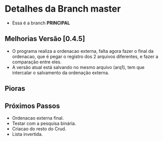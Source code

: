 # Detalhes da Branch master

- Essa é a branch **PRINCIPAL**

## Melhorias Versão [0.4.5]

- O programa realiza a ordenacao externa, falta agora fazer o final da ordenacao, que é pegar o registro dos 2 arquivos diferentes, e fazer a comparação entre eles.  
- A versão atual está salvando no mesmo arquivo (arq1), tem que intercalar o salvamento da ordenação externa.  

## Pioras


## Próximos Passos

- Ordenacao externa final.  
- Testar com a pesquisa binária.  
- Criacao do resto do Crud.  
- Lista invertida.  
